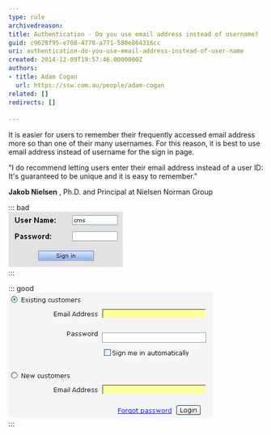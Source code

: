 ```yaml
---
type: rule
archivedreason: 
title: Authentication - Do you use email address instead of username?
guid: c9628f95-e708-4778-a771-580e864316cc
uri: authentication-do-you-use-email-address-instead-of-user-name
created: 2014-12-09T19:57:46.0000000Z
authors:
- title: Adam Cogan
  url: https://ssw.com.au/people/adam-cogan
related: []
redirects: []

---
```


It is easier for users to remember their frequently accessed email address more so than one of their many usernames. For this reason, it is best to use email address instead of username for the sign in page.

<!--endintro-->

"I do recommend letting users enter their email address instead of a user ID: It's guaranteed to be unique and it is easy to remember."

**Jakob Nielsen** ,  Ph.D. and Principal at Nielsen Norman Group


::: bad  
![Figure: Bad example - users have to remember which username applies to this particular website](/rules/authentication-do-you-use-email-address-instead-of-user-name/bad-username.jpg)  
:::


::: good  
![Figure: Good example - users will always remember their primary email address](/rules/authentication-do-you-use-email-address-instead-of-user-name/good-email.jpg)  
:::

